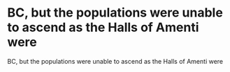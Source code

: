 # BC, but the populations were unable to ascend as the Halls of Amenti were

BC, but the populations were unable to ascend as the Halls of Amenti were